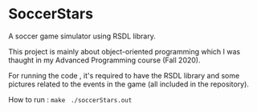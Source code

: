 # SoccerStars
A soccer game simulator using RSDL library.

This project is mainly about object-oriented programming which I was thaught 
in my Advanced Programming course (Fall 2020).

For running the code , it's required to have the RSDL library and some pictures 
related to the events in the game (all included in the repository).

How to run : 
`make` `
./soccerStars.out`


